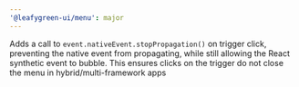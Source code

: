 ```yaml
---
'@leafygreen-ui/menu': major
---
```


Adds a call to `event.nativeEvent.stopPropagation()` on trigger click, preventing the native event from propagating, while still allowing the React synthetic event to bubble. This ensures clicks on the trigger do not close the menu in hybrid/multi-framework apps
